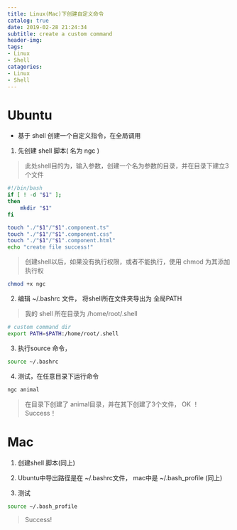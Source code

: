 ```yaml
---
title: Linux(Mac)下创建自定义命令
catalog: true
date: 2019-02-28 21:24:34
subtitle: create a custom command
header-img:
tags:
- Linux
- Shell
catagories:
- Linux
- Shell
---
```


# Ubuntu

* 基于 shell 创建一个自定义指令，在全局调用

1. 先创建 shell 脚本( 名为 ngc )
> 此处shell目的为，输入参数，创建一个名为参数的目录，并在目录下建立3个文件
```bash
#!/bin/bash
if [ ! -d "$1" ];
then
	mkdir "$1"
fi

touch "./"$1"/"$1".component.ts"
touch "./"$1"/"$1".component.css"
touch "./"$1"/"$1".component.html"
echo "create file success!"
```
> 创建shell以后，如果没有执行权限，或者不能执行，使用 chmod 为其添加执行权
```bash
chmod +x ngc
```

2. 编辑 ~/.bashrc 文件， 将shell所在文件夹导出为 全局PATH
> 我的 shell 所在目录为  /home/root/.shell
```bash
# custom command dir
export PATH=$PATH:/home/root/.shell
```

3. 执行source 命令，
```bash
source ~/.bashrc
```

4. 测试，在任意目录下运行命令
```bash
ngc animal
```
> 在目录下创建了 animal目录，并在其下创建了3个文件， OK ！ Success！

# Mac
1. 创建shell 脚本(同上)

2. Ubuntu中导出路径是在 ~/.bashrc文件， mac中是 ~/.bash_profile (同上)

3. 测试 
```bash
source ~/.bash_profile
```

> Success!



